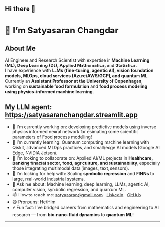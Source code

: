 ## Hi there 👋  
# 👋 I’m Satyasaran Changdar  

## About Me  
AI Engineer and Research Scientist with expertise in **Machine Learning (ML), Deep Learning (DL), Applied Mathematics, and Statistics**.  
I have experience with **LLMs (fine-tuning, agentic AI), vision foundation models, MLOps, cloud services (Azure/AWS/GCP), and quantum ML**.  
Currently an **Assistant Professor at the University of Copenhagen**, working on **sustainable food formulation** and **food process modeling using physics-informed machine learning**.  

My LLM agent: https://satyasaranchangdar.streamlit.app
---

- 🔭 I'm currently working on: developing predictive models using inverse physics informed neural network for esimating some scientific parameters of Food process modelling!
- 🌱 I’m currently learning: Quantum computing machine learning  with Qiskit, advanced MLOps practices, and small/edge AI models (Google AI Edge, NVIDIA Jetson).  
- 👯 I’m looking to collaborate on: Applied AI/ML projects in **Healthcare, Banking finacial sector, food, agriculture, and sustainability**, especially those integrating multimodal data (images, text, sensors).  
- 🤔 I’m looking for help with: Scaling **symbolic regression** and **PINNs** to large, real-world industrial systems.  
- 💬 Ask me about: Machine learning, deep learning, LLMs, agentic AI, computer vision, symbolic regression, and quantum ML.  
- 📫 How to reach me: [satyasaran@gmail.com](mailto:satyasaran@gmail.com) · [LinkedIn](https://linkedin.com/in/satyasaran-changdar) · [GitHub](https://github.com/satyasaran)  
- 😄 Pronouns: He/Him  
- ⚡ Fun fact: I’ve bridged careers from mathematics and engineering to AI research — from **bio-nano-fluid dynamics** to **quantum ML**!  

---
<!--
**satyasaran/Satyasaran** is a ✨ _special_ ✨ repository because its `README.md` (this file) appears on your GitHub profile.
-->
